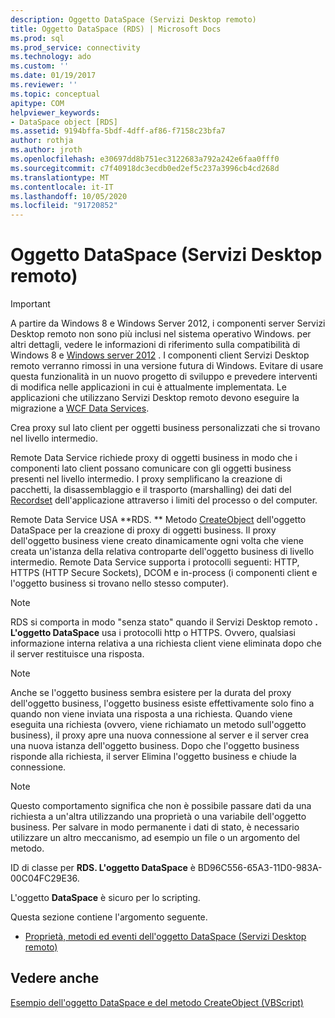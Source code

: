 ```yaml
---
description: Oggetto DataSpace (Servizi Desktop remoto)
title: Oggetto DataSpace (RDS) | Microsoft Docs
ms.prod: sql
ms.prod_service: connectivity
ms.technology: ado
ms.custom: ''
ms.date: 01/19/2017
ms.reviewer: ''
ms.topic: conceptual
apitype: COM
helpviewer_keywords:
- DataSpace object [RDS]
ms.assetid: 9194bffa-5bdf-4dff-af86-f7158c23bfa7
author: rothja
ms.author: jroth
ms.openlocfilehash: e30697dd8b751ec3122683a792a242e6faa0fff0
ms.sourcegitcommit: c7f40918dc3ecdb0ed2ef5c237a3996cb4cd268d
ms.translationtype: MT
ms.contentlocale: it-IT
ms.lasthandoff: 10/05/2020
ms.locfileid: "91720852"
---
```

# <a name="dataspace-object-rds"></a>Oggetto DataSpace (Servizi Desktop remoto)
> [!IMPORTANT]
>  A partire da Windows 8 e Windows Server 2012, i componenti server Servizi Desktop remoto non sono più inclusi nel sistema operativo Windows. per altri dettagli, vedere le informazioni di riferimento sulla compatibilità di Windows 8 e [Windows server 2012](https://www.microsoft.com/download/details.aspx?id=27416) . I componenti client Servizi Desktop remoto verranno rimossi in una versione futura di Windows. Evitare di usare questa funzionalità in un nuovo progetto di sviluppo e prevedere interventi di modifica nelle applicazioni in cui è attualmente implementata. Le applicazioni che utilizzano Servizi Desktop remoto devono eseguire la migrazione a [WCF Data Services](/dotnet/framework/wcf/).  
  
 Crea proxy sul lato client per oggetti business personalizzati che si trovano nel livello intermedio.  
  
 Remote Data Service richiede proxy di oggetti business in modo che i componenti lato client possano comunicare con gli oggetti business presenti nel livello intermedio. I proxy semplificano la creazione di pacchetti, la disassemblaggio e il trasporto (marshalling) dei dati del [Recordset](../ado-api/recordset-object-ado.md) dell'applicazione attraverso i limiti del processo o del computer.  
  
 Remote Data Service USA **RDS. ** Metodo [CreateObject](./createobject-method-rds.md) dell'oggetto DataSpace per la creazione di proxy di oggetti business. Il proxy dell'oggetto business viene creato dinamicamente ogni volta che viene creata un'istanza della relativa controparte dell'oggetto business di livello intermedio. Remote Data Service supporta i protocolli seguenti: HTTP, HTTPS (HTTP Secure Sockets), DCOM e in-process (i componenti client e l'oggetto business si trovano nello stesso computer).  
  
> [!NOTE]
>  RDS si comporta in modo "senza stato" quando il Servizi Desktop remoto **. L'oggetto DataSpace** usa i protocolli http o HTTPS. Ovvero, qualsiasi informazione interna relativa a una richiesta client viene eliminata dopo che il server restituisce una risposta.  
  
> [!NOTE]
>  Anche se l'oggetto business sembra esistere per la durata del proxy dell'oggetto business, l'oggetto business esiste effettivamente solo fino a quando non viene inviata una risposta a una richiesta. Quando viene eseguita una richiesta (ovvero, viene richiamato un metodo sull'oggetto business), il proxy apre una nuova connessione al server e il server crea una nuova istanza dell'oggetto business. Dopo che l'oggetto business risponde alla richiesta, il server Elimina l'oggetto business e chiude la connessione.  
  
> [!NOTE]
>  Questo comportamento significa che non è possibile passare dati da una richiesta a un'altra utilizzando una proprietà o una variabile dell'oggetto business. Per salvare in modo permanente i dati di stato, è necessario utilizzare un altro meccanismo, ad esempio un file o un argomento del metodo.  
  
 ID di classe per **RDS. L'oggetto DataSpace** è BD96C556-65A3-11D0-983A-00C04FC29E36.  
  
 L'oggetto **DataSpace** è sicuro per lo scripting.  
  
 Questa sezione contiene l'argomento seguente.  
  
-   [Proprietà, metodi ed eventi dell'oggetto DataSpace (Servizi Desktop remoto)](./dataspace-object-rds-properties-methods-and-events.md)  
  
## <a name="see-also"></a>Vedere anche  
 [Esempio dell'oggetto DataSpace e del metodo CreateObject (VBScript)](./dataspace-object-and-createobject-method-example-vbscript.md)